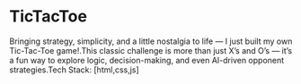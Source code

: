 # TicTacToe
Bringing strategy, simplicity, and a little nostalgia to life — I just built my own Tic-Tac-Toe game!.This classic challenge is more than just X’s and O’s — it’s a fun way to explore logic, decision-making, and even AI-driven opponent strategies.Tech Stack: [html,css,js]
